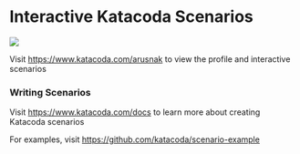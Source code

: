 # Interactive Katacoda Scenarios

[![](http://shields.katacoda.com/katacoda/arusnak/count.svg)](https://www.katacoda.com/arusnak "Get your profile on Katacoda.com")

Visit https://www.katacoda.com/arusnak to view the profile and interactive scenarios

### Writing Scenarios
Visit https://www.katacoda.com/docs to learn more about creating Katacoda scenarios

For examples, visit https://github.com/katacoda/scenario-example
